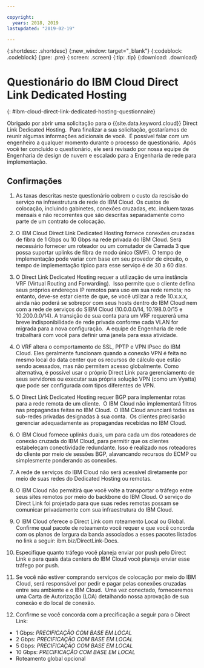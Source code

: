 ```yaml
---

copyright:
  years: 2018, 2019
lastupdated: "2019-02-19"

---
```


{:shortdesc: .shortdesc}
{:new_window: target="_blank"}
{:codeblock: .codeblock}
{:pre: .pre}
{:screen: .screen}
{:tip: .tip}
{:download: .download}

# Questionário do IBM Cloud Direct Link Dedicated Hosting
{: #ibm-cloud-direct-link-dedicated-hosting-questionnaire}

Obrigado por abrir uma solicitação para o {{site.data.keyword.cloud}} Direct Link Dedicated Hosting.  Para finalizar a sua solicitação, gostaríamos de reunir algumas informações adicionais de você.  É possível falar com um engenheiro a qualquer momento durante o processo de questionário.  Após você ter concluído o questionário, ele será revisado por nossa equipe de Engenharia de design de nuvem e escalado para a Engenharia de rede para implementação.

## Confirmações

1. As taxas descritas neste questionário cobrem o custo da rescisão do serviço na infraestrutura de rede do IBM Cloud. Os custos de colocação, incluindo gabinetes, conexões cruzadas, etc. incluem taxas mensais e não recorrentes que são descritas separadamente como parte de um contrato de colocação.

2. O IBM Cloud Direct Link Dedicated Hosting fornece conexões cruzadas de fibra de 1 Gbps ou 10 Gbps na rede privada do IBM Cloud. Será necessário fornecer um roteador ou um comutador de Camada 3 que possa suportar uplinks de fibra de modo único (SMF). O tempo de implementação pode variar com base em seu provedor de circuito, o tempo de implementação típico para esse serviço é de 30 a 60 dias.

3. O Direct Link Dedicated Hosting requer a utilização de uma instância VRF (Virtual Routing and Forwarding).  Isso permite que o cliente defina seus próprios endereços IP remotos para uso em sua rede remota; no entanto, deve-se estar ciente de que, se você utilizar a rede 10.x.x.x, ainda não poderá se sobrepor com seus hosts dentro do IBM Cloud nem com a rede de serviços do SIBM Cloud (10.0.0.0/14, 10.198.0.0/15 e 10.200.0.0/14). A transição de sua conta para um VRF requererá uma breve indisponibilidade de rede privada conforme cada VLAN for migrada para a nova configuração.  A equipe de Engenharia de rede trabalhará com você para definir uma janela para essa atividade.

4. O VRF altera o comportamento de SSL, PPTP e VPN IPsec do IBM Cloud. Eles geralmente funcionam quando a conexão VPN é feita no mesmo local do data center que os recursos de cálculo que estão sendo acessados, mas não permitem acesso globalmente.  Como alternativa, é possível usar o próprio Direct Link para gerenciamento de seus servidores ou executar sua própria solução VPN (como um Vyatta) que pode ser configurada com tipos diferentes de VPN. 

5. O Direct Link Dedicated Hosting requer BGP para implementar rotas para a rede remota de um cliente.  O IBM Cloud não implementará filtros nas propagandas feitas no IBM Cloud.  O IBM Cloud anunciará todas as sub-redes privadas designadas à sua conta.  Os clientes precisarão gerenciar adequadamente as propagandas recebidas no IBM Cloud.

6. O IBM Cloud fornece uplinks duais, um para cada um dos roteadores de conexão cruzada do IBM Cloud, para permitir que os clientes estabeleçam conectividade redundante. Isso é realizado nos roteadores do cliente por meio de sessões BGP, alavancando recursos do ECMP ou simplesmente ponderando as conexões.

7. A rede de serviços do IBM Cloud não será acessível diretamente por meio de suas redes do Dedicated Hosting ou remotas.

8. O IBM Cloud não permitirá que você volte a transportar o tráfego entre seus sites remotos por meio do backbone do IBM Cloud. O serviço do Direct Link foi projetado para que suas redes remotas possam se comunicar privadamente com sua infraestrutura do IBM Cloud.

9. O IBM Cloud oferece o Direct Link com roteamento Local ou Global. Confirme qual pacote de roteamento você requer e que você concorda com os planos de largura da banda associados a esses pacotes listados no link a seguir: ibm.biz/DirectLink-Docs.

10. Especifique quanto tráfego você planeja enviar por push pelo Direct Link e para quais data centers do IBM Cloud você planeja enviar esse tráfego por push.

11. Se você não estiver comprando serviços de colocação por meio do IBM Cloud, será responsável por pedir e pagar pelas conexões cruzadas entre seu ambiente e o IBM Cloud.  Uma vez conectado, forneceremos uma Carta de Autorização (LOA) detalhando nossa aprovação de sua conexão e do local de conexão.

12. Confirme se você concorda com a precificação a seguir para o Direct Link:
 * 1 Gbps: _PRECIFICAÇÃO COM BASE EM LOCAL_ 
* 2 Gbps: _PRECIFICAÇÃO COM BASE EM LOCAL_
* 5 Gbps: _PRECIFICAÇÃO COM BASE EM LOCAL_
* 10 Gbps: _PRECIFICAÇÃO COM BASE EM LOCAL_
* Roteamento global opcional

